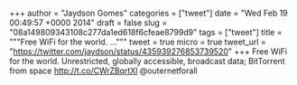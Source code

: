 
+++
author = "Jaydson Gomes"
categories = ["tweet"]
date = "Wed Feb 19 00:49:57 +0000 2014"
draft = false
slug = "08a149809343108c277da1ed618f6cfeae8799d9"
tags = ["tweet"]
title = """Free WiFi for the world. ..."""
tweet = true
micro = true
tweet_url = "https://twitter.com/jaydson/status/435939276853739520"
+++
Free WiFi for the world. Unrestricted, globally accessible, broadcast data; BitTorrent from space http://t.co/CWrZBqrtXl @outernetforall
